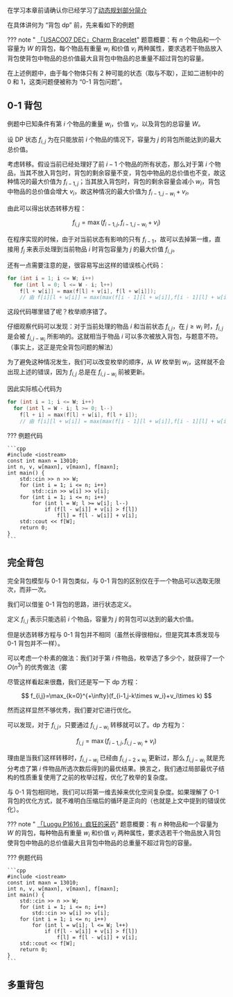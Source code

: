 在学习本章前请确认你已经学习了[动态规划部分简介](/dp/)

在具体讲何为 “背包 dp” 前，先来看如下的例题

??? note " [「USACO07 DEC」Charm Bracelet](https://www.luogu.org/problemnew/show/P2871)"
    题意概要：有 $n$ 个物品和一个容量为 $W$ 的背包，每个物品有重量 $w_{i}$ 和价值 $v_{i}$ 两种属性，要求选若干物品放入背包使背包中物品的总价值最大且背包中物品的总重量不超过背包的容量。
    
在上述例题中，由于每个物体只有 $2$ 种可能的状态（取与不取），正如二进制中的 $0$ 和 $1$，这类问题便被称为 “0-1 背包问题”。

## 0-1 背包

例题中已知条件有第 $i$ 个物品的重量 $w_{i}$，价值 $v_{i}$，以及背包的总容量 $W$。

设 DP 状态 $f_{i,j}$ 为在只能放前 $i$ 个物品的情况下，容量为 $j$ 的背包所能达到的最大总价值。

考虑转移。假设当前已经处理好了前 $i-1$ 个物品的所有状态，那么对于第 $i$ 个物品，当其不放入背包时，背包的剩余容量不变，背包中物品的总价值也不变，故这种情况的最大价值为 $f_{i-1,j}$；当其放入背包时，背包的剩余容量会减小 $w_{i}$，背包中物品的总价值会增大 $v_{i}$，故这种情况的最大价值为 $f_{i-1,j-w_{i}}+v_{i}$。

由此可以得出状态转移方程：

$$
f_{i,j}=\max(f_{i-1,j},f_{i-1,j-w_{i}}+v_{i})
$$

在程序实现的时候，由于对当前状态有影响的只有 $f_{i-1}$，故可以去掉第一维，直接用 $f_{j}$ 来表示处理到当前物品 $i$ 时背包容量为 $j$ 的最大价值 $f_{i,j}$。

还有一点需要注意的是，很容易写出这样的错误核心代码：

```cpp
for (int i = 1; i <= W; i++)
  for (int l = 0; l <= W - i; l++)
    f[l + w[i]] = max(f[l] + v[i], f[l + w[i]]);
    // 由 f[i][l + w[i]] = max(max(f[i - 1][l + w[i]],f[i - 1][l] + w[i]),f[i][l + w[i]]); 简化而来
```

这段代码哪里错了呢？枚举顺序错了。

仔细观察代码可以发现：对于当前处理的物品 $i$ 和当前状态 $f_{i,j}$，在 $j\geqslant w_{i}$ 时，$f_{i,j}$ 是会被 $f_{i,j-w_{i}}$ 所影响的。这就相当于物品 $i$ 可以多次被放入背包，与题意不符。（事实上，这正是完全背包问题的解法）

为了避免这种情况发生，我们可以改变枚举的顺序，从 $W$ 枚举到 $w_{i}$，这样就不会出现上述的错误，因为 $f_{i,j}$ 总是在 $f_{i,j-w_{i}}$ 前被更新。

因此实际核心代码为

```cpp
for (int i = 1; i <= W; i++)
  for (int l = W - i; l >= 0; l--)
    f[l + i] = max(f[l] + w[i], f[l + i]);
    // 由 f[i][l + w[i]] = max(max(f[i - 1][l + w[i]],f[i - 1][l] + w[i]),f[i][l + w[i]]); 简化而来
```

??? 例题代码

    ```cpp
    #include <iostream>
    const int maxn = 13010;
    int n, v, w[maxn], v[maxn], f[maxn];
    int main() {
        std::cin >> n >> W;
        for (int i = 1; i <= n; i++)
            std::cin >> w[i] >> v[i];
        for (int i = 1; i <= n; i++)
            for (int l = W; l >= w[i]; l--)
                if (f[l - w[i]] + v[i] > f[l])
                    f[l] = f[l - w[i]] + v[i];
        std::cout << f[W];
        return 0;
    }
    ```

## 完全背包

完全背包模型与 0-1 背包类似，与 0-1 背包的区别仅在于一个物品可以选取无限次，而非一次。

我们可以借鉴 0-1 背包的思路，进行状态定义。

定义 $f_{i,j}$ 表示只能选前 $i$ 个物品，容量为 $j$ 的背包可以达到的最大价值。

但是状态转移方程与 0-1 背包并不相同（虽然长得很相似，但是究其本质发现与 0-1 背包并不一样）。

可以考虑一个朴素的做法：我们对于第 $i$ 件物品，枚举选了多少个，就获得了一个 $O(n^3)$ 的优秀做法（雾

尽管这样看起来很蠢，我们还是写一下 dp 方程：

$$
f_{i,j}=\max_{k=0}^{+\infty}(f_{i-1,j-k\times w_i}+v_i\times k)
$$

然而这样显然不够优秀，我们要对它进行优化。

可以发现，对于 $f_{i,j}$，只要通过 $f_{i,j-w_i}$ 转移就可以了。dp 方程为：

$$
f_{i,j}=\max(f_{i-1,j},f_{i,j-w_i}+v_i)
$$

理由是当我们这样转移时，$f_{i,j-w_i}$ 已经由 $f_{i,j-2\times w_i}$ 更新过，那么 $f_{i,j-w_i}$ 就是充分考虑了第 $i$ 件物品所选次数后得到的最优结果。换言之，我们通过局部最优子结构的性质重复使用了之前的枚举过程，优化了枚举的复杂度。

与 0-1 背包相同地，我们可以将第一维去掉来优化空间复杂度。如果理解了 0-1 背包的优化方式，就不难明白压缩后的循环是正向的（也就是上文中提到的错误优化）。

??? note " [「Luogu P1616」疯狂的采药](<https://www.luogu.org/problemnew/show/P1616>)"
    题意概要：有 $n$ 种物品和一个容量为 $W$ 的背包，每种物品有重量 $w_{i}$ 和价值 $v_{i}$ 两种属性，要求选若干个物品放入背包使背包中物品的总价值最大且背包中物品的总重量不超过背包的容量。

??? 例题代码

    ```cpp
    #include <iostream>
    const int maxn = 13010;
    int n, v, w[maxn], v[maxn], f[maxn];
    int main() {
        std::cin >> n >> W;
        for (int i = 1; i <= n; i++)
            std::cin >> w[i] >> v[i];
        for (int i = 1; i <= n; i++)
            for (int l = w[i]; l <= W; l++)
                if (f[l - w[i]] + v[i] > f[l])
                    f[l] = f[l - w[i]] + v[i];
        std::cout << f[W];
        return 0;
    }
    ```

## 多重背包
